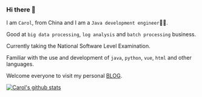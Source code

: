 ### Hi there 👋

I am `Carol`, from China and I am a `Java development engineer`🧑‍💻.

Good at `big data processing`, `log analysis` and `batch processing` business.

Currently taking the National Software Level Examination.

Familiar with the use and development of `java`, `python`, `vue`, `html` and other languages.

Welcome everyone to visit my personal [BLOG](https://blog.cnkj.site).


[![Carol's github stats](https://github-readme-stats.vercel.app/api?username=carolcoral&show_icons=true&theme=dark "![Anurag's github stats")](https://github.com/anuraghazra/github-readme-stats)



